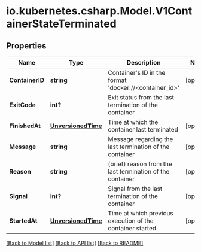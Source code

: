 # io.kubernetes.csharp.Model.V1ContainerStateTerminated
## Properties

Name | Type | Description | Notes
------------ | ------------- | ------------- | -------------
**ContainerID** | **string** | Container&#39;s ID in the format &#39;docker://&lt;container_id&gt;&#39; | [optional] 
**ExitCode** | **int?** | Exit status from the last termination of the container | 
**FinishedAt** | [**UnversionedTime**](UnversionedTime.md) | Time at which the container last terminated | [optional] 
**Message** | **string** | Message regarding the last termination of the container | [optional] 
**Reason** | **string** | (brief) reason from the last termination of the container | [optional] 
**Signal** | **int?** | Signal from the last termination of the container | [optional] 
**StartedAt** | [**UnversionedTime**](UnversionedTime.md) | Time at which previous execution of the container started | [optional] 

[[Back to Model list]](../README.md#documentation-for-models) [[Back to API list]](../README.md#documentation-for-api-endpoints) [[Back to README]](../README.md)

